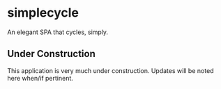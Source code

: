 # simplecycle
An elegant SPA that cycles, simply.

## Under Construction
This application is very much under construction. Updates will be noted here when/if pertinent.
